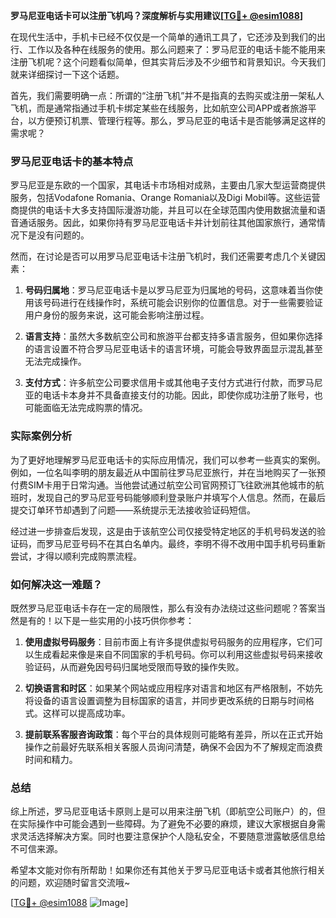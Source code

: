 **罗马尼亚电话卡可以注册飞机吗？深度解析与实用建议[[TG💪+ @esim1088](https://t.me/s/esim1088)]**

在现代生活中，手机卡已经不仅仅是一个简单的通讯工具了，它还涉及到我们的出行、工作以及各种在线服务的使用。那么问题来了：罗马尼亚的电话卡能不能用来注册飞机呢？这个问题看似简单，但其实背后涉及不少细节和背景知识。今天我们就来详细探讨一下这个话题。

首先，我们需要明确一点：所谓的“注册飞机”并不是指真的去购买或注册一架私人飞机，而是通常指通过手机卡绑定某些在线服务，比如航空公司APP或者旅游平台，以方便预订机票、管理行程等。那么，罗马尼亚的电话卡是否能够满足这样的需求呢？

### 罗马尼亚电话卡的基本特点

罗马尼亚是东欧的一个国家，其电话卡市场相对成熟，主要由几家大型运营商提供服务，包括Vodafone Romania、Orange Romania以及Digi Mobil等。这些运营商提供的电话卡大多支持国际漫游功能，并且可以在全球范围内使用数据流量和语音通话服务。因此，如果你持有罗马尼亚电话卡并计划前往其他国家旅行，通常情况下是没有问题的。

然而，在讨论是否可以用罗马尼亚电话卡注册飞机时，我们还需要考虑几个关键因素：

1. **号码归属地**：罗马尼亚电话卡是以罗马尼亚为归属地的号码，这意味着当你使用该号码进行在线操作时，系统可能会识别你的位置信息。对于一些需要验证用户身份的服务来说，这可能会影响注册过程。
   
2. **语言支持**：虽然大多数航空公司和旅游平台都支持多语言服务，但如果你选择的语言设置不符合罗马尼亚电话卡的语言环境，可能会导致界面显示混乱甚至无法完成操作。

3. **支付方式**：许多航空公司要求信用卡或其他电子支付方式进行付款，而罗马尼亚的电话卡本身并不具备直接支付的功能。因此，即使你成功注册了账号，也可能面临无法完成购票的情况。

### 实际案例分析

为了更好地理解罗马尼亚电话卡的实际应用情况，我们可以参考一些真实的案例。例如，一位名叫李明的朋友最近从中国前往罗马尼亚旅行，并在当地购买了一张预付费SIM卡用于日常沟通。当他尝试通过航空公司官网预订飞往欧洲其他城市的航班时，发现自己的罗马尼亚号码能够顺利登录账户并填写个人信息。然而，在最后提交订单环节却遇到了问题——系统提示无法接收验证码短信。

经过进一步排查后发现，这是由于该航空公司仅接受特定地区的手机号码发送的验证码，而罗马尼亚号码不在其白名单内。最终，李明不得不改用中国手机号码重新尝试，才得以顺利完成购票流程。

### 如何解决这一难题？

既然罗马尼亚电话卡存在一定的局限性，那么有没有办法绕过这些问题呢？答案当然是有的！以下是一些实用的小技巧供你参考：

1. **使用虚拟号码服务**：目前市面上有许多提供虚拟号码服务的应用程序，它们可以生成看起来像是来自不同国家的手机号码。你可以利用这些虚拟号码来接收验证码，从而避免因号码归属地受限而导致的操作失败。

2. **切换语言和时区**：如果某个网站或应用程序对语言和地区有严格限制，不妨先将设备的语言设置调整为目标国家的语言，并同步更改系统的日期与时间格式。这样可以提高成功率。

3. **提前联系客服咨询政策**：每个平台的具体规则可能略有差异，所以在正式开始操作之前最好先联系相关客服人员询问清楚，确保不会因为不了解规定而浪费时间和精力。

### 总结

综上所述，罗马尼亚电话卡原则上是可以用来注册飞机（即航空公司账户）的，但在实际操作中可能会遇到一些障碍。为了避免不必要的麻烦，建议大家根据自身需求灵活选择解决方案。同时也要注意保护个人隐私安全，不要随意泄露敏感信息给不可信来源。

希望本文能对你有所帮助！如果你还有其他关于罗马尼亚电话卡或者其他旅行相关的问题，欢迎随时留言交流哦~

[[TG💪+ @esim1088](https://t.me/s/esim1088) ![Image](https://i.postimg.cc/4NQfJmqS/Snipaste-2025-05-13-00-14-12.png)]